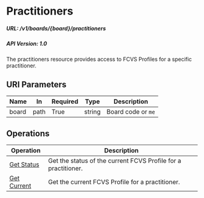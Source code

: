 # Practitioners

##### URL: /v1/boards/{board}/practitioners

##### API Version: 1.0

The practitioners resource provides access to FCVS Profiles for a specific practitioner.

## URI Parameters

| Name | In | Required | Type | Description |
| - |-|-|-|-|
| board | path | True | string | Board code or `me` |

## Operations

| Operation | Description |
| - | - |
| [Get Status](get-status.md) | Get the status of the current FCVS Profile for a practitioner. |
| [Get Current](get-current.md) | Get the current FCVS Profile for a practitioner. |
